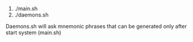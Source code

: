 1) ./main.sh
2) ./daemons.sh

Daemons.sh will ask mnemonic phrases that can be generated only after start system (main.sh)